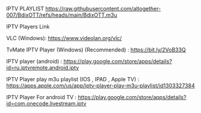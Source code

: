 IPTV PLAYLIST
https://raw.githubusercontent.com/altogether-007/BdixOTT/refs/heads/main/BdixOTT.m3u

IPTV Players Link

VLC (Windows): https://www.videolan.org/vlc/

TvMate IPTV Player (Windows) (Recommended) : https://bit.ly/2VoB33Q

IPTV player (android) : https://play.google.com/store/apps/details?id=ru.iptvremote.android.iptv

IPTV Player play m3u playlist (IOS , IPAD , Apple TV) : https://apps.apple.com/us/app/iptv-player-play-m3u-playlist/id1303327384

IPTV Player For android TV : https://play.google.com/store/apps/details?id=com.onecode.livestream.iptv
